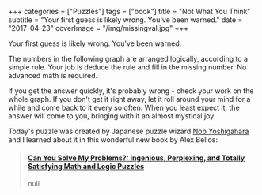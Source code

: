 +++
categories = ["Puzzles"]
tags = ["book"]
title = "Not What You Think"
subtitle = "Your first guess is likely wrong. You've been warned."
date = "2017-04-23"
coverImage = "/img/missingval.jpg"
+++

Your first guess is likely wrong. You've been warned.<!--more-->

The numbers in the following graph are arranged logically, according to a simple rule.
Your job is deduce the rule and fill in the missing number. No advanced math is required.

If you get the answer quickly, it's probably wrong - check your work on the whole graph. 
If you don't get it right away, let it roll around your mind for a while and come back to
it every so often. When you least expect it, the answer will come to you, bringing with it
an almost mystical joy.

Today's puzzle was created by Japanese puzzle wizard
[Nob Yoshigahara](https://en.wikipedia.org/wiki/Nob_Yoshigahara) and I learned about it
in this wonderful new book by Alex Bellos:

<blockquote class="embedly-card" data-card-controls="0"><h4><a href="https://www.amazon.com/gp/product/161519388X/ref=as_li_tl?ie=UTF8&tag=amafinthebesr-20&camp=1789&creative=9325&linkCode=as2&creativeASIN=161519388X&linkId=47d82eb6fb883a081edaec2a1aeecfa5">Can You Solve My Problems?: Ingenious, Perplexing, and Totally Satisfying Math and Logic Puzzles</a></h4><p>null</p></blockquote>
<script async src="//cdn.embedly.com/widgets/platform.js" charset="UTF-8"></script>
